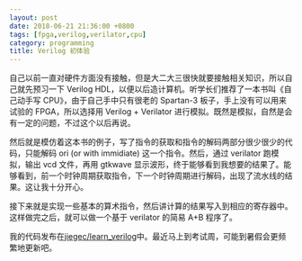 ```yaml
---
layout: post
date: 2018-06-21 21:36:00 +0800
tags: [fpga,verilog,verilator,cpu]
category: programming
title: Verilog 初体验
---
```


自己以前一直对硬件方面没有接触，但是大二大三很快就要接触相关知识，所以自己就先预习一下 Verilog HDL，以便以后造计算机。听学长们推荐了一本书叫《自己动手写 CPU》，由于自己手中只有很老的 Spartan-3 板子，手上没有可以用来试验的 FPGA，所以选择用 Verilog + Verilator 进行模拟。既然是模拟，自然是会有一定的问题，不过这个以后再说。

然后就是模仿着这本书的例子，写了指令的获取和指令的解码两部分很少很少的代码，只能解码 ori (or with immidiate) 这一个指令。然后，通过 verilator 跑模拟，输出 vcd 文件，再用 gtkwave 显示波形，终于能够看到我想要的结果了。能够看到，前一个时钟周期获取指令，下一个时钟周期进行解码，出现了流水线的结果。这让我十分开心。

接下来就是实现一些基本的算术指令，然后讲计算的结果写入到相应的寄存器中。这样做完之后，就可以做一个基于 verilator 的简易 A+B 程序了。

我的代码发布在[jiegec/learn_verilog](https://github.com/jiegec/learn_verilog)中。最近马上到考试周，可能到暑假会更频繁地更新吧。
